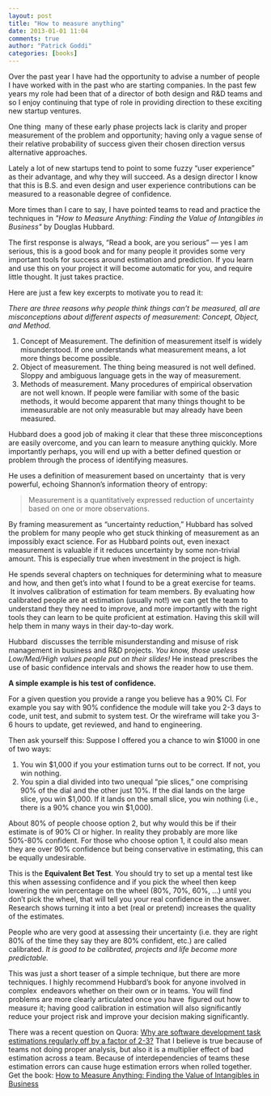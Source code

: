 ```yaml
---
layout: post
title: "How to measure anything"
date: 2013-01-01 11:04
comments: true
author: "Patrick Goddi"
categories: [books]
---
```

Over the past year I have had the opportunity to advise a number of people I have worked with in the past who are starting companies. In the past few years my role had been that of a director of both design and R&amp;D teams and so I enjoy continuing that type of role in providing direction to these exciting new startup ventures.

One thing  many of these early phase projects lack is clarity and proper measurement of the problem and opportunity; having only a vague sense of their relative probability of success given their chosen direction versus alternative approaches.

Lately a lot of new startups tend to point to some fuzzy “user experience” as their advantage, and why they will succeed. As a design director I know that this is B.S. and even design and user experience contributions can be measured to a reasonable degree of confidence.

More times than I care to say, I have pointed teams to read and practice the techniques in *"How to Measure Anything: Finding the Value of Intangibles in Business"* by Douglas Hubbard.

The first response is always, “Read a book, are you serious” — yes I am serious, this is a good book and for many people it provides some very important tools for success around estimation and prediction. If you learn and use this on your project it will become automatic for you, and require little thought. It just takes practice.

Here are just a few key excerpts to motivate you to read it:

*There are three reasons why people think things can’t be measured, all are misconceptions about different aspects of measurement: Concept, Object, and Method.*

1. Concept of Measurement. The definition of measurement itself is widely misunderstood. If one understands what measurement means, a lot more things become possible.
1. Object of measurement. The thing being measured is not well defined. Sloppy and ambiguous language gets in the way of measurement.
1. Methods of measurement. Many procedures of empirical observation are not well known. If people were familiar with some of the basic methods, it would become apparent that many things thought to be immeasurable are not only measurable but may already have been measured.


Hubbard does a good job of making it clear that these three misconceptions are easily overcome, and you can learn to measure anything quickly. More importantly perhaps, you will end up with a better defined question or problem through the process of identifying measures.

He uses a definition of measurement based on uncertainty  that is very powerful, echoing Shannon’s information theory of entropy:

> Measurement is a quantitatively expressed reduction of uncertainty based on one or more observations.

By framing measurement as “uncertainty reduction,” Hubbard has solved the problem for many people who get stuck thinking of measurement as an impossibly exact science. For as Hubbard points out, even inexact measurement is valuable if it reduces uncertainty by some non-trivial amount. This is especially true when investment in the project is high.

He spends several chapters on techniques for determining what to measure and how, and then get’s into what I found to be a great exercise for teams.  It involves calibration of estimation for team members. By evaluating how calibrated people are at estimation (usually not!) we can get the team to understand they they need to improve, and more importantly with the right tools they can learn to be quite proficient at estimation. Having this skill will help them in many ways in their day-to-day work.

Hubbard  discusses the terrible misunderstanding and misuse of risk management in business and R&amp;D projects. *You know, those useless Low/Med/High values people put on their slides!* He instead prescribes the use of basic confidence intervals and shows the reader how to use them.

**A simple example is his test of confidence.**

For a given question you provide a range you believe has a 90% CI. For example you say with 90% confidence the module will take you 2-3 days to code, unit test, and submit to system test. Or the wireframe will take you 3-6 hours to update, get reviewed, and hand to engineering.

Then ask yourself this: Suppose I offered you a chance to win $1000 in one of two ways:

1. You win $1,000 if you your estimation turns out to be correct. If not, you win nothing.
1. You spin a dial divided into two unequal “pie slices,” one comprising 90% of the dial and the other just 10%. If the dial lands on the large slice, you win $1,000. If it lands on the small slice, you win nothing (i.e., there is a 90% chance you win $1,000).
		
About 80% of people choose option 2, but why would this be if their estimate is of 90% CI or higher. In reality they probably are more like 50%-80% confident. For those who choose option 1, it could also mean they are over 90% confidence but being conservative in estimating, this can be equally undesirable.

This is the **Equivalent Bet Test**. You should try to set up a mental test like this when assessing confidence and if you pick the wheel then keep lowering the win percentage on the wheel (80%, 70%, 60%, …) until you don’t pick the wheel, that will tell you your real confidence in the answer. Research shows turning it into a bet (real or pretend) increases the quality of the estimates.

People who are very good at assessing their uncertainty (i.e. they are right 80% of the time they say they are 80% confident, etc.) are called calibrated. *It is good to be calibrated, projects and life become more predictable.*

This was just a short teaser of a simple technique, but there are more techniques. I highly recommend Hubbard’s book for anyone involved in complex  endeavors whether on their own or in teams. You will find problems are more clearly articulated once you have  figured out how to measure it; having good calibration in estimation will also significantly reduce your project risk and improve your decision making significantly.

There was a recent question on Quora: [Why are software development task estimations regularly off by a factor of 2-3?](http://www.quora.com/Engineering-Management/Why-are-software-development-task-estimations-regularly-off-by-a-factor-of-2-3) That I believe is true because of teams not doing proper analysis, but also it is a multiplier effect of bad estimation across a team. Because of interdependencies of teams these estimation errors can cause huge estimation errors when rolled together.
Get the book: [How to Measure Anything: Finding the Value of Intangibles in Business](http://www.amazon.com/How-Measure-Anything-Intangibles-ebook/dp/B003GWX8YO/)
